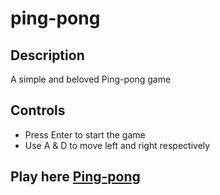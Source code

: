 # ping-pong
## Description
A simple and beloved Ping-pong game

## Controls
- Press Enter to start the game
- Use A & D to move left and right respectively

## Play here [Ping-pong](https://chraghuram5.github.io/ping-pong/index.html)
